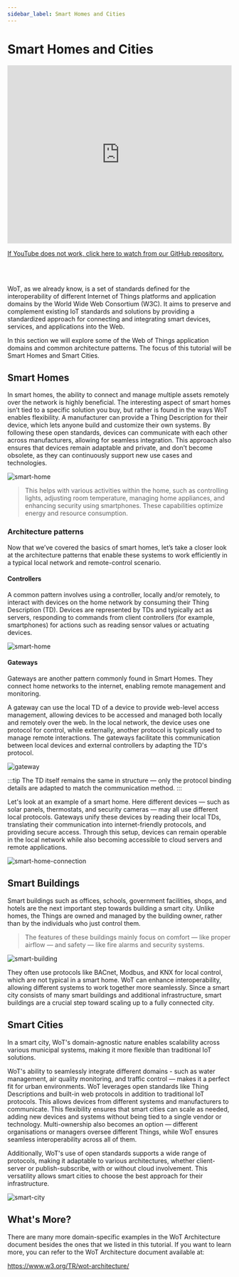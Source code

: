 ```yaml
---
sidebar_label: Smart Homes and Cities
---
```


# Smart Homes and Cities

<iframe width="100%" height="400" src="https://www.youtube.com/embed/XR1vduVPtoA?si=FGshRSPSv95EqSAo" title="YouTube video player" frameborder="0" allow="accelerometer; autoplay; clipboard-write; encrypted-media; gyroscope; picture-in-picture; web-share" referrerpolicy="strict-origin-when-cross-origin" allowfullscreen></iframe>

<a href = "https://github.com/w3c/wot-cg/blob/main/Tutorials/whatiswot/11-Applications_in_Smart_Homes_and_Smart_Cities/11-Applications-in-Smart-Homes-and-Smart-Cities.mp4">If YouTube does not work, click here to watch from our GitHub repository.</a>

<br />
<br />

WoT, as we already know, is a set of standards defined for the interoperability of different Internet of Things platforms and application domains by the World Wide Web Consortium (W3C). It aims to preserve and complement existing IoT standards and solutions by providing a standardized approach for connecting and integrating smart devices, services, and applications into the Web.

In this section we will explore some of the Web of Things application domains and common architecture patterns. The focus of this tutorial will be Smart Homes and Smart Cities.

## Smart Homes

In smart homes, the ability to connect and manage multiple assets remotely over the network is highly beneficial. The interesting aspect of smart homes isn’t tied to a specific solution you buy, but rather is found in the ways WoT enables flexibility. A manufacturer can provide a Thing Description for their device, which lets anyone build and customize their own systems. By following these open standards, devices can communicate with each other across manufacturers, allowing for seamless integration. This approach also ensures that devices remain adaptable and private, and don’t become obsolete, as they can continuously support new use cases and technologies.

![smart-home](/img/10-Application-Domains/smart-homes.png)

> This helps with various activities within the home, such as controlling lights, adjusting room temperature, managing home appliances, and enhancing security using smartphones. These capabilities optimize energy and resource consumption.

### Architecture patterns

Now that we’ve covered the basics of smart homes, let’s take a closer look at the architecture patterns that enable these systems to work efficiently in a typical local network and remote-control scenario.

#### Controllers

A common pattern involves using a controller, locally and/or remotely, to interact with devices on the home network by consuming their Thing Description (TD). Devices are represented by TDs and typically act as servers, responding to commands from client controllers (for example, smartphones) for actions such as reading sensor values or actuating devices.

![smart-home](/img/10-Application-Domains/smart-homes.png)

#### Gateways

Gateways are another pattern commonly found in Smart Homes. They connect home networks to the internet, enabling remote management and monitoring.

A gateway can use the local TD of a device to provide web-level access management, allowing devices to be accessed and managed both locally and remotely over the web. In the local network, the device uses one protocol for control, while externally, another protocol is typically used to manage remote interactions. The gateways facilitate this communication between local devices and external controllers by adapting the TD's protocol.

![gateway](/img/10-Application-Domains/gateway.png)

:::tip
The TD itself remains the same in structure — only the protocol binding details are adapted to match the communication method.
:::

Let's look at an example of a smart home. Here different devices — such as solar panels, thermostats, and security cameras — may all use different local protocols. Gateways unify these devices by reading their local TDs, translating their communication into internet-friendly protocols, and providing secure access. Through this setup, devices can remain operable in the local network while also becoming accessible to cloud servers and remote applications.

![smart-home-connection](/img/10-Application-Domains/smart-home-connection.png)

## Smart Buildings

Smart buildings such as offices, schools, government facilities, shops, and hotels are the next important step towards building a smart city. Unlike homes, the Things are owned and managed by the building owner, rather than by the individuals who just control them.

> The features of these buildings mainly focus on comfort — like proper airflow — and safety — like fire alarms and security systems.

![smart-building](/img/10-Application-Domains/smart-building.png)

They often use protocols like BACnet, Modbus, and KNX for local control, which are not typical in a smart home. WoT can enhance interoperability, allowing different systems to work together more seamlessly. Since a smart city consists of many smart buildings and additional infrastructure, smart buildings are a crucial step toward scaling up to a fully connected city.

## Smart Cities

In a smart city, WoT's domain-agnostic nature enables scalability across various municipal systems, making it more flexible than traditional IoT solutions.

WoT's ability to seamlessly integrate different domains - such as water management, air quality monitoring, and traffic control — makes it a perfect fit for urban environments. WoT leverages open standards like Thing Descriptions and built-in web protocols in addition to traditional IoT protocols. This allows devices from different systems and manufacturers to communicate. This flexibility ensures that smart cities can scale as needed, adding new devices and systems without being tied to a single vendor or technology. Multi-ownership also becomes an option — different organisations or managers oversee different Things, while WoT ensures seamless interoperability across all of them.

Additionally, WoT's use of open standards supports a wide range of protocols, making it adaptable to various architectures, whether client-server or publish-subscribe, with or without cloud involvement. This versatility allows smart cities to choose the best approach for their infrastructure.

![smart-city](/img/10-Application-Domains/smart-city.png)

## What's More?

There are many more domain-specific examples in the WoT Architecture document besides the ones that we listed in this tutorial. If you want to learn more, you can refer to the WoT Architecture document available at:

<https://www.w3.org/TR/wot-architecture/>
